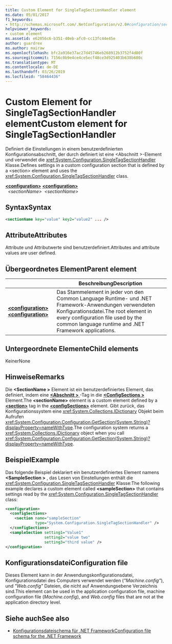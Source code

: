 ```yaml
---
title: Custom Element for SingleTagSectionHandler element
ms.date: 05/01/2017
f1_keywords:
- http://schemas.microsoft.com/.NetConfiguration/v2.0#configuration/sectionName
helpviewer_keywords:
- custom element
ms.assetid: e62056c6-b351-40eb-afc0-cc13fc44e45e
author: guardrex
ms.author: mairaw
ms.openlocfilehash: bfc2a916e37ac27d45746eb268912b3752f4d80f
ms.sourcegitcommit: 7156c0b9e4ce4ce5ecf48ce3d925403b638b680c
ms.translationtype: MT
ms.contentlocale: de-DE
ms.lasthandoff: 03/26/2019
ms.locfileid: "58464436"
---
```

# <a name="custom-element-for-singletagsectionhandler"></a><span data-ttu-id="e7e2a-102">Custom Element for SingleTagSectionHandler element</span><span class="sxs-lookup"><span data-stu-id="e7e2a-102">Custom element for SingleTagSectionHandler</span></span>

<span data-ttu-id="e7e2a-103">Definiert die Einstellungen in einem benutzerdefinierten Konfigurationsabschnitt, der durch definiert ist eine \<Abschnitt >-Element und verwendet die <xref:System.Configuration.SingleTagSectionHandler> Klasse.</span><span class="sxs-lookup"><span data-stu-id="e7e2a-103">Defines settings in a custom configuration section that is defined by a \<section> element and uses the <xref:System.Configuration.SingleTagSectionHandler> class.</span></span>

<span data-ttu-id="e7e2a-104">[**\<configuration>**](~/docs/framework/configure-apps/file-schema/configuration-element.md) </span><span class="sxs-lookup"><span data-stu-id="e7e2a-104">[**\<configuration>**](~/docs/framework/configure-apps/file-schema/configuration-element.md) </span></span>  
<span data-ttu-id="e7e2a-105">&nbsp;&nbsp;*\<sectionName>*</span><span class="sxs-lookup"><span data-stu-id="e7e2a-105">&nbsp;&nbsp;*\<sectionName>*</span></span>

## <a name="syntax"></a><span data-ttu-id="e7e2a-106">Syntax</span><span class="sxs-lookup"><span data-stu-id="e7e2a-106">Syntax</span></span>

```xml
<sectionName key="value" key2="value2" ... />
```

## <a name="attributes"></a><span data-ttu-id="e7e2a-107">Attribute</span><span class="sxs-lookup"><span data-stu-id="e7e2a-107">Attributes</span></span>

<span data-ttu-id="e7e2a-108">Attribute und Attributwerte sind benutzerdefiniert.</span><span class="sxs-lookup"><span data-stu-id="e7e2a-108">Attributes and attribute values are user defined.</span></span>

## <a name="parent-element"></a><span data-ttu-id="e7e2a-109">Übergeordnetes Element</span><span class="sxs-lookup"><span data-stu-id="e7e2a-109">Parent element</span></span>

|     | <span data-ttu-id="e7e2a-110">Beschreibung</span><span class="sxs-lookup"><span data-stu-id="e7e2a-110">Description</span></span> |
| --- | ----------- |
| [<span data-ttu-id="e7e2a-111">**\<configuration>**</span><span class="sxs-lookup"><span data-stu-id="e7e2a-111">**\<configuration>**</span></span>](~/docs/framework/configure-apps/file-schema/configuration-element.md) | <span data-ttu-id="e7e2a-112">Das Stammelement in jeder von den Common Language Runtime- und .NET Framework-Anwendungen verwendeten Konfigurationsdatei.</span><span class="sxs-lookup"><span data-stu-id="e7e2a-112">The root element in every configuration file used by the common language runtime and .NET Framework applications.</span></span> |

## <a name="child-elements"></a><span data-ttu-id="e7e2a-113">Untergeordnete Elemente</span><span class="sxs-lookup"><span data-stu-id="e7e2a-113">Child elements</span></span>

<span data-ttu-id="e7e2a-114">Keiner</span><span class="sxs-lookup"><span data-stu-id="e7e2a-114">None</span></span>

## <a name="remarks"></a><span data-ttu-id="e7e2a-115">Hinweise</span><span class="sxs-lookup"><span data-stu-id="e7e2a-115">Remarks</span></span>

<span data-ttu-id="e7e2a-116">Die  **\<SectionName >** Element ist ein benutzerdefiniertes Element, das definiert, indem eine [  **\<Abschnitt >** ](~/docs/framework/configure-apps/file-schema/section-element.md) -Tag in die [  **\<ConfigSections >** ](~/docs/framework/configure-apps/file-schema/configsections-element-for-configuration.md) Element.</span><span class="sxs-lookup"><span data-stu-id="e7e2a-116">The **\<sectionName>** element is a custom element defined by a [**\<section>**](~/docs/framework/configure-apps/file-schema/section-element.md) tag in the [**\<configSections>**](~/docs/framework/configure-apps/file-schema/configsections-element-for-configuration.md) element.</span></span> <span data-ttu-id="e7e2a-117">Gibt zurück, das Konfigurationssystem eine <xref:System.Collections.IDictionary> Objekt beim Aufrufen <xref:System.Configuration.Configuration.GetSection(System.String)?displayProperty=nameWithType>.</span><span class="sxs-lookup"><span data-stu-id="e7e2a-117">The configuration system returns a <xref:System.Collections.IDictionary> object when you call <xref:System.Configuration.Configuration.GetSection(System.String)?displayProperty=nameWithType>.</span></span>

## <a name="example"></a><span data-ttu-id="e7e2a-118">Beispiel</span><span class="sxs-lookup"><span data-stu-id="e7e2a-118">Example</span></span>

<span data-ttu-id="e7e2a-119">Das folgende Beispiel deklariert ein benutzerdefiniertes Element namens  **\<SampleSection >** , das Lesen von Einstellungen enthält die <xref:System.Configuration.SingleTagSectionHandler> Klasse:</span><span class="sxs-lookup"><span data-stu-id="e7e2a-119">The following example declares a custom element called **\<sampleSection>** that contains settings read by the <xref:System.Configuration.SingleTagSectionHandler> class:</span></span>

```xml
<configuration>
  <configSections>
    <section name="sampleSection" 
             type="System.Configuration.SingleTagSectionHandler" />
  </configSections>
  <sampleSection setting1="Value1" 
                 setting2="value two" 
                 setting3="third value" />
</configuration>
```

## <a name="configuration-file"></a><span data-ttu-id="e7e2a-120">Konfigurationsdatei</span><span class="sxs-lookup"><span data-stu-id="e7e2a-120">Configuration file</span></span>

<span data-ttu-id="e7e2a-121">Dieses Element kann in der Anwendungskonfigurationsdatei, Konfigurationsdatei des Computers verwendet werden (*"Machine.config"*), und *"Web.config"* Dateien, die nicht auf Anwendungsebene Verzeichnis sind.</span><span class="sxs-lookup"><span data-stu-id="e7e2a-121">This element can be used in the application configuration file, machine configuration file (*Machine.config*), and *Web.config* files that are not at the application directory level.</span></span>

## <a name="see-also"></a><span data-ttu-id="e7e2a-122">Siehe auch</span><span class="sxs-lookup"><span data-stu-id="e7e2a-122">See also</span></span>

- [<span data-ttu-id="e7e2a-123">Konfigurationsdateischema für .NET Framework</span><span class="sxs-lookup"><span data-stu-id="e7e2a-123">Configuration file schema for the .NET Framework</span></span>](~/docs/framework/configure-apps/file-schema/index.md)
